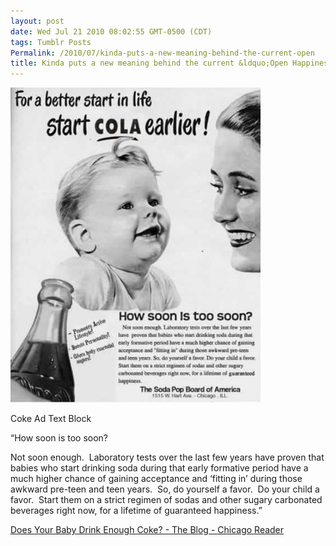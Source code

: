 ```yaml
---
layout: post
date: Wed Jul 21 2010 08:02:55 GMT-0500 (CDT)
tags: Tumblr Posts
Permalink: /2010/07/kinda-puts-a-new-meaning-behind-the-current-open
title: Kinda puts a new meaning behind the current &ldquo;Open Happiness&rdquo; slogan&hellip;
---
```


![](/public/assets/tumblr/tumblr_l5ws8v9vHC1qa4klho1_400.jpg)

Coke Ad Text Block

“How soon is too soon? 

Not soon enough.  Laboratory tests over the last few years have proven that babies who start drinking soda during that early formative period have a much higher chance of gaining acceptance and ‘fitting in’ during those awkward pre-teen and teen years.  So, do yourself a favor.  Do your child a favor.  Start them on a strict regimen of sodas and other sugary carbonated beverages right now, for a lifetime of guaranteed happiness.”

[Does Your Baby Drink Enough Coke? - The Blog - Chicago Reader](http://www.chicagoreader.com/TheBlog/archives/2010/07/20/does-your-baby-drink-enough-coke)
